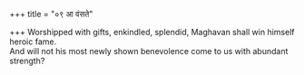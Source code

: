 +++
title = "०९ आ वंसते"

+++
Worshipped with gifts, enkindled, splendid, Maghavan shall win himself heroic fame.  
     And will not his most newly shown benevolence come to us with abundant strength?